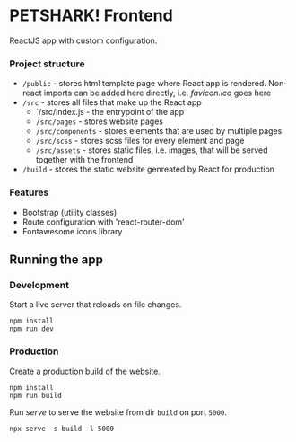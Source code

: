 # PETSHARK! Frontend
ReactJS app with custom configuration.

### Project structure
- `/public` - stores html template page where React app is rendered. Non-react imports can be added here directly, i.e. *favicon.ico* goes here
- `/src` - stores all files that make up the React app
    - `/src/index.js - the entrypoint of the app
    - `/src/pages` - stores website pages
    - `/src/components` - stores elements that are used by multiple pages
    - `/src/scss` - stores scss files for every element and page
    - `/src/assets` - stores static files, i.e. images, that will be served together with the frontend
- `/build` - stores the static website genreated by React for production

### Features
- Bootstrap (utility classes)
- Route configuration with 'react-router-dom'
- Fontawesome icons library

## Running the app

### Development
Start a live server that reloads on file changes.
```
npm install
npm run dev
```

### Production
Create a production build of the website.
```
npm install
npm run build
```
Run *serve* to serve the website from dir `build` on port `5000`.
```
npx serve -s build -l 5000
